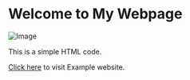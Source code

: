 <!DOCTYPE html>
<html>
<head>
    <title>Simple Webpage</title>
</head>
<body>
    <h1>Welcome to My Webpage</h1>
    <img src="image.jpg" alt="Image">
    <p>This is a simple HTML code.</p>
    <a href="https://www.example.com">Click here</a> to visit Example website.
</body>
</html>
